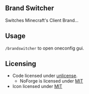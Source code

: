 ## Brand Switcher
Switches Minecraft's Client Brand...

## Usage
`/brandswitcher` to open oneconfig gui.

## Licensing
- Code licensed under [unlicense](LICENSE).
  - NoForge is licensed under [MIT](src/main/java/com/github/awruff/brandswitcher/mixins/noforge/package-info.java)
- Icon licensed under [MIT](https://lucide.dev/license)
